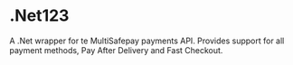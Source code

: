 # .Net123
A .Net wrapper for te MultiSafepay payments API. Provides support for all payment methods, Pay After Delivery and Fast Checkout.
